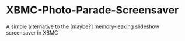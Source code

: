 XBMC-Photo-Parade-Screensaver
=============================

A simple alternative to the [maybe?] memory-leaking slideshow screensaver in XBMC
